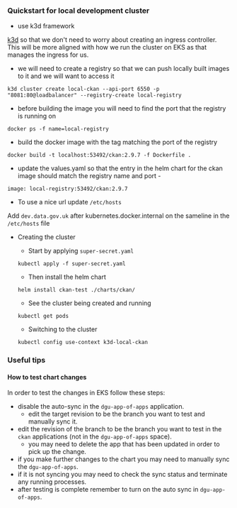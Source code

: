 ### Quickstart for local development cluster

- use k3d framework

[k3d](https://k3d.io/v5.4.6/) so that we don't need to worry about creating an ingress controller. This will be more aligned with how we run the cluster on EKS as that manages the ingress for us.

  - we will need to create a registry so that we can push locally built images to it and we will want to access it

`k3d cluster create local-ckan --api-port 6550 -p "8081:80@loadbalancer" --registry-create local-registry`

  - before building the image you will need to find the port that the registry is running on 

`docker ps -f name=local-registry`

  - build the docker image with the tag matching the port of the registry

`docker build -t localhost:53492/ckan:2.9.7 -f Dockerfile .`

  - update the values.yaml so that the entry in the helm chart for the ckan image should match the registry name and port - 

`image: local-registry:53492/ckan:2.9.7`

- To use a nice url update `/etc/hosts` 

Add `dev.data.gov.uk` after kubernetes.docker.internal on the sameline in the `/etc/hosts` file

- Creating the cluster

  - Start by applying `super-secret.yaml`

  `kubectl apply -f super-secret.yaml`

  - Then install the helm chart

  `helm install ckan-test ./charts/ckan/`

  - See the cluster being created and running

  `kubectl get pods`

  - Switching to the cluster

  `kubectl config use-context k3d-local-ckan`

### Useful tips

#### How to test chart changes

In order to test the changes in EKS follow these steps:

- disable the auto-sync in the `dgu-app-of-apps` application.
  - edit the target revision to be the branch you want to test and manually sync it.
- edit the revision of the branch to be the branch you want to test in the `ckan` applications (not in the `dgu-app-of-apps` space).
  - you may need to delete the app that has been updated in order to pick up the change.
- if you make further changes to the chart you may need to manually sync the `dgu-app-of-apps`.
- if it is not syncing you may need to check the sync status and terminate any running processes.
- after testing is complete remember to turn on the auto sync in `dgu-app-of-apps`.
